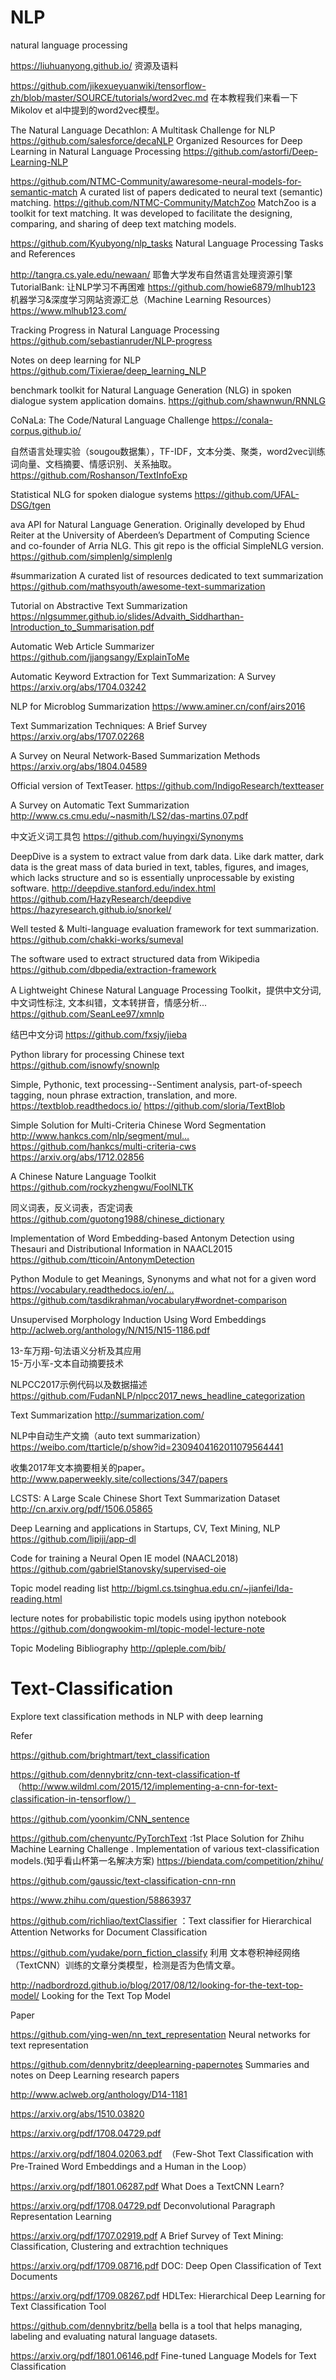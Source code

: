 # NLP
natural language processing

https://liuhuanyong.github.io/  资源及语料

https://github.com/jikexueyuanwiki/tensorflow-zh/blob/master/SOURCE/tutorials/word2vec.md  在本教程我们来看一下Mikolov et al中提到的word2vec模型。

The Natural Language Decathlon: A Multitask Challenge for NLP  https://github.com/salesforce/decaNLP
Organized Resources for Deep Learning in Natural Language Processing   https://github.com/astorfi/Deep-Learning-NLP

https://github.com/NTMC-Community/awaresome-neural-models-for-semantic-match  A curated list of papers dedicated to neural text (semantic) matching.  https://github.com/NTMC-Community/MatchZoo  MatchZoo is a toolkit for text matching. It was developed to facilitate the designing, comparing, and sharing of deep text matching models.


https://github.com/Kyubyong/nlp_tasks  Natural Language Processing Tasks and References

http://tangra.cs.yale.edu/newaan/  耶鲁大学发布自然语言处理资源引擎TutorialBank: 让NLP学习不再困难
https://github.com/howie6879/mlhub123 机器学习&深度学习网站资源汇总（Machine Learning Resources） https://www.mlhub123.com/  

Tracking Progress in Natural Language Processing   https://github.com/sebastianruder/NLP-progress

Notes on deep learning for NLP  https://github.com/Tixierae/deep_learning_NLP

benchmark toolkit for Natural Language Generation (NLG) in spoken dialogue system application domains. https://github.com/shawnwun/RNNLG


CoNaLa: The Code/Natural Language Challenge https://conala-corpus.github.io/

自然语言处理实验（sougou数据集），TF-IDF，文本分类、聚类，word2vec训练词向量、文档摘要、情感识别、关系抽取。 https://github.com/Roshanson/TextInfoExp


Statistical NLG for spoken dialogue systems https://github.com/UFAL-DSG/tgen

ava API for Natural Language Generation. Originally developed by Ehud Reiter at the University of Aberdeen’s Department of Computing Science and co-founder of Arria NLG. This git repo is the official SimpleNLG version. https://github.com/simplenlg/simplenlg

#summarization
A curated list of resources dedicated to text summarization  https://github.com/mathsyouth/awesome-text-summarization 

Tutorial on Abstractive Text
Summarization https://nlgsummer.github.io/slides/Advaith_Siddharthan-Introduction_to_Summarisation.pdf 

Automatic Web Article Summarizer https://github.com/jjangsangy/ExplainToMe

Automatic Keyword Extraction for Text Summarization: A Survey  https://arxiv.org/abs/1704.03242 

NLP for Microblog  Summarization https://www.aminer.cn/conf/airs2016

Text Summarization Techniques: A Brief Survey https://arxiv.org/abs/1707.02268 

A Survey on Neural Network-Based Summarization Methods https://arxiv.org/abs/1804.04589  

Official version of TextTeaser. https://github.com/IndigoResearch/textteaser

A Survey on Automatic Text Summarization http://www.cs.cmu.edu/~nasmith/LS2/das-martins.07.pdf

中文近义词工具包 https://github.com/huyingxi/Synonyms

DeepDive is a system to extract value from dark data. Like dark matter, dark data is the great mass of data buried in text, tables, figures, and images, which lacks structure and so is essentially unprocessable by existing software. http://deepdive.stanford.edu/index.html https://github.com/HazyResearch/deepdive  https://hazyresearch.github.io/snorkel/


Well tested & Multi-language evaluation framework for text summarization. https://github.com/chakki-works/sumeval

The software used to extract structured data from Wikipedia https://github.com/dbpedia/extraction-framework

A Lightweight Chinese Natural Language Processing Toolkit，提供中文分词, 中文词性标注, 文本纠错，文本转拼音，情感分析...
 https://github.com/SeanLee97/xmnlp 

结巴中文分词  https://github.com/fxsjy/jieba

Python library for processing Chinese text https://github.com/isnowfy/snownlp

Simple, Pythonic, text processing--Sentiment analysis, part-of-speech tagging, noun phrase extraction, translation, and more. https://textblob.readthedocs.io/  https://github.com/sloria/TextBlob

Simple Solution for Multi-Criteria Chinese Word Segmentation http://www.hankcs.com/nlp/segment/mul…
 https://github.com/hankcs/multi-criteria-cws  https://arxiv.org/abs/1712.02856
 
 A Chinese Nature Language Toolkit https://github.com/rockyzhengwu/FoolNLTK
 
同义词表，反义词表，否定词表  https://github.com/guotong1988/chinese_dictionary

Implementation of Word Embedding-based Antonym Detection using Thesauri and Distributional Information in NAACL2015 https://github.com/tticoin/AntonymDetection

Python Module to get Meanings, Synonyms and what not for a given word https://vocabulary.readthedocs.io/en/…
 https://github.com/tasdikrahman/vocabulary#wordnet-comparison 
 
 Unsupervised Morphology Induction Using Word Embeddings  http://aclweb.org/anthology/N/N15/N15-1186.pdf
 
 13-车万翔-句法语义分析及其应用  
 15-万小军-文本自动摘要技术
 
 NLPCC2017示例代码以及数据描述  https://github.com/FudanNLP/nlpcc2017_news_headline_categorization
 
 Text Summarization http://summarization.com/ 
 
 NLP中自动生产文摘（auto text summarization） https://weibo.com/ttarticle/p/show?id=2309404162011079564441 
 
 收集2017年文本摘要相关的paper。 http://www.paperweekly.site/collections/347/papers
 
 LCSTS: A Large Scale Chinese Short Text Summarization Dataset  http://cn.arxiv.org/pdf/1506.05865
 
 Deep Learning and applications in Startups, CV, Text Mining, NLP  https://github.com/lipiji/app-dl
 
 
 Code for training a Neural Open IE model (NAACL2018)  https://github.com/gabrielStanovsky/supervised-oie
 
 Topic model reading list  http://bigml.cs.tsinghua.edu.cn/~jianfei/lda-reading.html
 
 lecture notes for probabilistic topic models using ipython notebook
 https://github.com/dongwookim-ml/topic-model-lecture-note
 
 Topic Modeling Bibliography  http://qpleple.com/bib/
 
 
 # Text-Classification
Explore text classification methods in NLP with deep learning


Refer

https://github.com/brightmart/text_classification 

https://github.com/dennybritz/cnn-text-classification-tf  （http://www.wildml.com/2015/12/implementing-a-cnn-for-text-classification-in-tensorflow/）

https://github.com/yoonkim/CNN_sentence

https://github.com/chenyuntc/PyTorchText :1st Place Solution for Zhihu Machine Learning Challenge . Implementation of various text-classification models.(知乎看山杯第一名解决方案) https://biendata.com/competition/zhihu/

https://github.com/gaussic/text-classification-cnn-rnn

https://www.zhihu.com/question/58863937

https://github.com/richliao/textClassifier ：Text classifier for Hierarchical Attention Networks for Document Classification

https://github.com/yudake/porn_fiction_classify 利用 文本卷积神经网络 （TextCNN）训练的文章分类模型，检测是否为色情文章。

http://nadbordrozd.github.io/blog/2017/08/12/looking-for-the-text-top-model/ Looking for the Text Top Model

Paper

https://github.com/ying-wen/nn_text_representation  Neural networks for text representation

https://github.com/dennybritz/deeplearning-papernotes Summaries and notes on Deep Learning research papers

http://www.aclweb.org/anthology/D14-1181

https://arxiv.org/abs/1510.03820

https://arxiv.org/pdf/1708.04729.pdf

https://arxiv.org/pdf/1804.02063.pdf  （Few-Shot Text Classification with Pre-Trained Word
Embeddings and a Human in the Loop）

https://arxiv.org/pdf/1801.06287.pdf  What Does a TextCNN Learn?

https://arxiv.org/pdf/1708.04729.pdf Deconvolutional Paragraph Representation Learning

https://arxiv.org/pdf/1707.02919.pdf A Brief Survey of Text Mining: Classification, Clustering and extrachtion techniques

https://arxiv.org/pdf/1709.08716.pdf DOC: Deep Open Classification of Text Documents

https://arxiv.org/pdf/1709.08267.pdf HDLTex: Hierarchical Deep Learning for Text Classification
Tool

https://github.com/dennybritz/bella bella is a tool that helps managing, labeling and evaluating natural language datasets.

https://arxiv.org/pdf/1801.06146.pdf Fine-tuned Language Models for Text Classification


 
 










